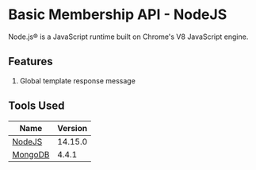 # Basic Membership API - NodeJS

Node.js® is a JavaScript runtime built on Chrome's V8 JavaScript engine.

## Features

<ol>
    <li>Global template response message</li>
</ol>

## Tools Used

| Name | Version |
| ------ | ------ |
| [NodeJS](https://nodejs.org/en/) | 14.15.0 |
| [MongoDB](https://mongodb.com/) | 4.4.1 |
